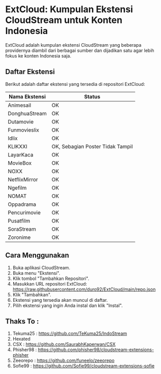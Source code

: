 # ExtCloud: Kumpulan Ekstensi CloudStream untuk Konten Indonesia 

ExtCloud adalah kumpulan ekstensi CloudStream yang beberapa providernya diambil dari berbagai sumber dan dijadikan satu agar lebih fokus ke konten Indonesia saja.

## Daftar Ekstensi

Berikut adalah daftar ekstensi yang tersedia di repositori ExtCloud:

| Nama Ekstensi | Status                            |
| ------------- | --------------------------------- |
| Animesail     | OK                                |
| DonghuaStream | OK                                |
| Dutamovie     | OK                                |
| Funmovieslix  | OK                                |
| Idlix         | OK                                |
| KLIKXXI       | OK, Sebagian Poster Tidak Tampil  |
| LayarKaca     | OK                                |
| MovieBox      | OK                                |
| NOXX          | OK                                |
| NetflixMirror | OK                                |
| Ngefilm       | OK                                |
| NOMAT         | OK                                |
| Oppadrama     | OK                                |
| Pencurimovie  | OK                                |
| Pusatfilm     | OK                                |
| SoraStream    | OK                                |
| Zoronime      | OK                                |

## Cara Menggunakan

1.  Buka aplikasi CloudStream.
2.  Buka menu "Ekstensi".
3.  Klik tombol "Tambahkan Repositori".
4.  Masukkan URL repositori ExtCloud: https://raw.githubusercontent.com/duro92/ExtCloud/main/repo.json
5.  Klik "Tambahkan".
6.  Ekstensi yang tersedia akan muncul di daftar.
7.  Pilih ekstensi yang ingin Anda instal dan klik "Instal".

## Thaks To :

1.  Tekuma25 : https://github.com/TeKuma25/IndoStream
2.  Hexated
3.  CSX : https://github.com/SaurabhKaperwan/CSX
4.  Phisher98 : https://github.com/phisher98/cloudstream-extensions-phisher
5.  Zeeorepo : https://github.com/funeelo/zeeorepo
6.  Sofie99 : https://github.com/Sofie99/cloudstream-extensions-sofie


